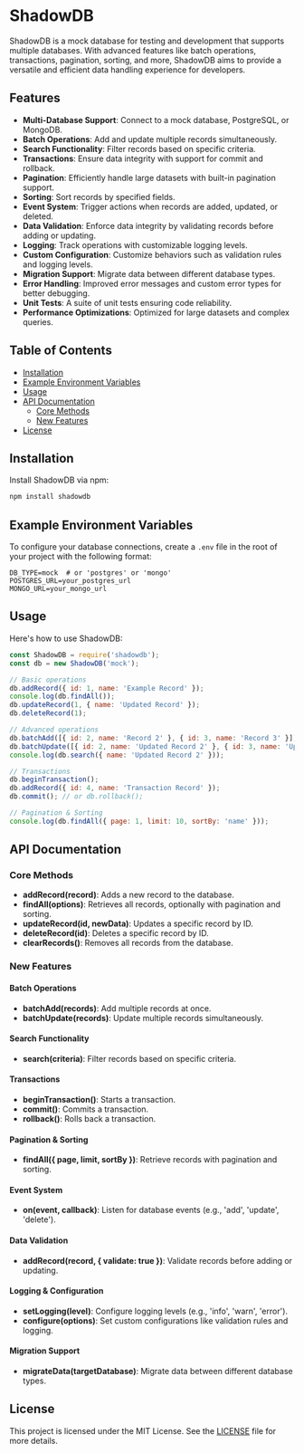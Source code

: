# ShadowDB

ShadowDB is a mock database for testing and development that supports multiple databases. With advanced features like batch operations, transactions, pagination, sorting, and more, ShadowDB aims to provide a versatile and efficient data handling experience for developers.

## Features

- **Multi-Database Support**: Connect to a mock database, PostgreSQL, or MongoDB.
- **Batch Operations**: Add and update multiple records simultaneously.
- **Search Functionality**: Filter records based on specific criteria.
- **Transactions**: Ensure data integrity with support for commit and rollback.
- **Pagination**: Efficiently handle large datasets with built-in pagination support.
- **Sorting**: Sort records by specified fields.
- **Event System**: Trigger actions when records are added, updated, or deleted.
- **Data Validation**: Enforce data integrity by validating records before adding or updating.
- **Logging**: Track operations with customizable logging levels.
- **Custom Configuration**: Customize behaviors such as validation rules and logging levels.
- **Migration Support**: Migrate data between different database types.
- **Error Handling**: Improved error messages and custom error types for better debugging.
- **Unit Tests**: A suite of unit tests ensuring code reliability.
- **Performance Optimizations**: Optimized for large datasets and complex queries.

## Table of Contents

- [Installation](#installation)
- [Example Environment Variables](#example-environment-variables)
- [Usage](#usage)
- [API Documentation](#api-documentation)
  - [Core Methods](#core-methods)
  - [New Features](#new-features)
- [License](#license)

## Installation

Install ShadowDB via npm:

```bash
npm install shadowdb
```

## Example Environment Variables

To configure your database connections, create a `.env` file in the root of your project with the following format:

```
DB_TYPE=mock  # or 'postgres' or 'mongo'
POSTGRES_URL=your_postgres_url
MONGO_URL=your_mongo_url
```

## Usage

Here's how to use ShadowDB:

```javascript
const ShadowDB = require('shadowdb');
const db = new ShadowDB('mock');

// Basic operations
db.addRecord({ id: 1, name: 'Example Record' });
console.log(db.findAll());
db.updateRecord(1, { name: 'Updated Record' });
db.deleteRecord(1);

// Advanced operations
db.batchAdd([{ id: 2, name: 'Record 2' }, { id: 3, name: 'Record 3' }]);
db.batchUpdate([{ id: 2, name: 'Updated Record 2' }, { id: 3, name: 'Updated Record 3' }]);
console.log(db.search({ name: 'Updated Record 2' }));

// Transactions
db.beginTransaction();
db.addRecord({ id: 4, name: 'Transaction Record' });
db.commit(); // or db.rollback();

// Pagination & Sorting
console.log(db.findAll({ page: 1, limit: 10, sortBy: 'name' }));
```

## API Documentation

### Core Methods

- **addRecord(record)**: Adds a new record to the database.
- **findAll(options)**: Retrieves all records, optionally with pagination and sorting.
- **updateRecord(id, newData)**: Updates a specific record by ID.
- **deleteRecord(id)**: Deletes a specific record by ID.
- **clearRecords()**: Removes all records from the database.

### New Features

#### Batch Operations

- **batchAdd(records)**: Add multiple records at once.
- **batchUpdate(records)**: Update multiple records simultaneously.

#### Search Functionality

- **search(criteria)**: Filter records based on specific criteria.

#### Transactions

- **beginTransaction()**: Starts a transaction.
- **commit()**: Commits a transaction.
- **rollback()**: Rolls back a transaction.

#### Pagination & Sorting

- **findAll({ page, limit, sortBy })**: Retrieve records with pagination and sorting.

#### Event System

- **on(event, callback)**: Listen for database events (e.g., 'add', 'update', 'delete').

#### Data Validation

- **addRecord(record, { validate: true })**: Validate records before adding or updating.

#### Logging & Configuration

- **setLogging(level)**: Configure logging levels (e.g., 'info', 'warn', 'error').
- **configure(options)**: Set custom configurations like validation rules and logging.

#### Migration Support

- **migrateData(targetDatabase)**: Migrate data between different database types.

## License

This project is licensed under the MIT License. See the [LICENSE](https://github.com/inFluxe-innovate/influxe-labs/blob/main/shadowdb/LICENSE) file for more details.